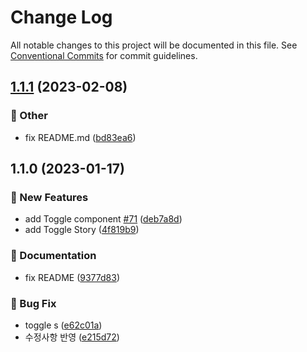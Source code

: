 # Change Log

All notable changes to this project will be documented in this file.
See [Conventional Commits](https://conventionalcommits.org) for commit guidelines.

## [1.1.1](https://github.com/over-ui/unstyled/compare/@over-ui/toggle@1.1.0...@over-ui/toggle@1.1.1) (2023-02-08)

### :mega: Other

- fix README.md ([bd83ea6](https://github.com/over-ui/unstyled/commit/bd83ea6dfc4d86bc81526afe94d39fdefe7832c7))

## 1.1.0 (2023-01-17)

### :rocket: New Features

- add Toggle component [#71](https://github.com/over-ui/unstyled/issues/71) ([deb7a8d](https://github.com/over-ui/unstyled/commit/deb7a8d9910119d405f78dcf03ae864eaa00b6fd))
- add Toggle Story ([4f819b9](https://github.com/over-ui/unstyled/commit/4f819b9fe4a7e810462c6c11e885ef11b32233d7))

### :memo: Documentation

- fix README ([9377d83](https://github.com/over-ui/unstyled/commit/9377d839fd6d993d8984a2a4d9ebf8cf7b949f25))

### :bug: Bug Fix

- toggle s ([e62c01a](https://github.com/over-ui/unstyled/commit/e62c01a1c7a827c8a87d8626b6acba5baaf9123c))
- 수정사항 반영 ([e215d72](https://github.com/over-ui/unstyled/commit/e215d72d5e4c051b56ca2818f3e5177e2bd7553a))
